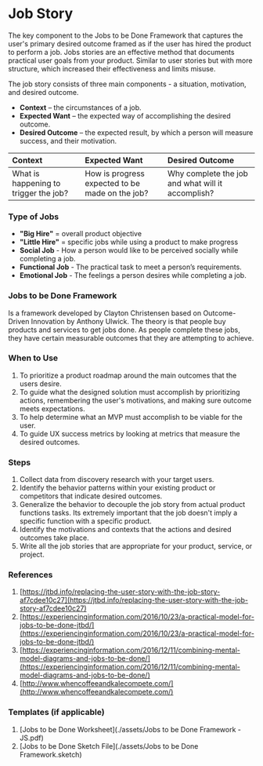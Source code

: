 # Job Story

The key component to the Jobs to be Done Framework that captures the user's primary desired outcome framed as if the user has hired the product to perform a job. Jobs stories are an effective method that documents practical user goals from your product. Similar to user stories but with more structure, which increased their effectiveness and limits misuse.

The job story consists of three main components - a situation, motivation, and desired outcome.

* **Context** – the circumstances of a job.
* **Expected Want** – the expected way of accomplishing the desired outcome.
* **Desired Outcome** – the expected result, by which a person will measure success, and their motivation.

| Context | Expected Want | Desired Outcome |
| :--- | :--- | :--- |
| What is happening to trigger the job? | How is progress expected to be made on the job? | Why complete the job and what will it accomplish? |

### Type of Jobs

* **"Big Hire"** = overall product objective
* **"Little Hire"** = specific jobs while using a product to make progress
* **Social Job** - How a person would like to be perceived socially while completing a job.
* **Functional Job** - The practical task to meet a person’s requirements.
* **Emotional Job** - The feelings a person desires while completing a job.

### Jobs to be Done Framework

Is a framework developed by Clayton Christensen based on Outcome-Driven Innovation by Anthony Ulwick. The theory is that people buy products and services to get jobs done. As people complete these jobs, they have certain measurable outcomes that they are attempting to achieve.

### When to Use

1. To prioritize a product roadmap around the main outcomes that the users desire.
2. To guide what the designed solution must accomplish by prioritizing actions, remembering the user's motivations, and making sure outcome meets expectations.
3. To help determine what an MVP must accomplish to be viable for the user.
4. To guide UX success metrics by looking at metrics that measure the desired outcomes.

### Steps

1. Collect data from discovery research with your target users.
2. Identify the behavior patterns within your existing product or competitors that indicate desired outcomes.
3. Generalize the behavior to decouple the job story from actual product functions tasks.
   Its extremely important that the job doesn't imply a specific function with a specific product.
4. Identify the motivations and contexts that the actions and desired outcomes take place.
5. Write all the job stories that are appropriate for your product, service, or project.

### References

1. [https://jtbd.info/replacing-the-user-story-with-the-job-story-af7cdee10c27](https://jtbd.info/replacing-the-user-story-with-the-job-story-af7cdee10c27)
2. [https://experiencinginformation.com/2016/10/23/a-practical-model-for-jobs-to-be-done-jtbd/](https://experiencinginformation.com/2016/10/23/a-practical-model-for-jobs-to-be-done-jtbd/)
3. [https://experiencinginformation.com/2016/12/11/combining-mental-model-diagrams-and-jobs-to-be-done/](https://experiencinginformation.com/2016/12/11/combining-mental-model-diagrams-and-jobs-to-be-done/)
4. [http://www.whencoffeeandkalecompete.com/](http://www.whencoffeeandkalecompete.com/)

### Templates \(if applicable\)

1. [Jobs to be Done Worksheet](./assets/Jobs to be Done Framework - JS.pdf)
2. [Jobs to be Done Sketch File](./assets/Jobs to be Done Framework.sketch)



